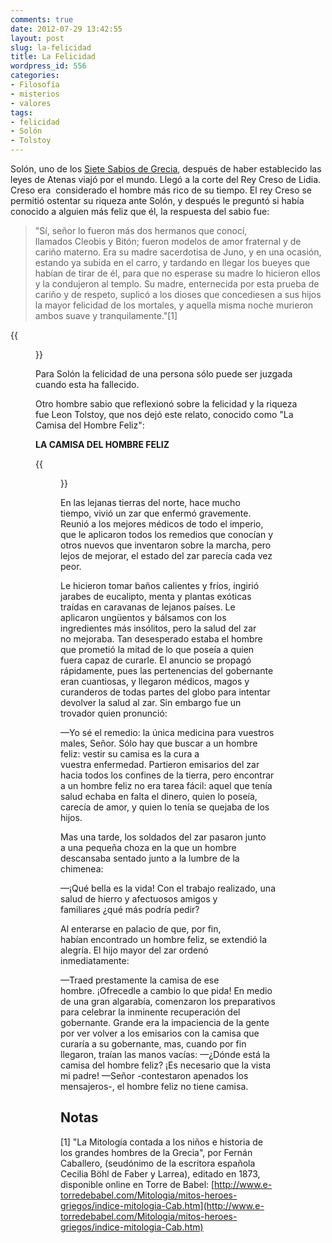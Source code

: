 ```yaml
---
comments: true
date: 2012-07-29 13:42:55
layout: post
slug: la-felicidad
title: La Felicidad
wordpress_id: 556
categories:
- Filosofía
- misterios
- valores
tags:
- felicidad
- Solón
- Tolstoy
---
```


Solón, uno de los [Siete Sabios de Grecia](http://www.e-torredebabel.com/Mitologia/mitos-heroes-griegos/siete-sabios-Grecia-FC1.htm), después de haber establecido las leyes de Atenas viajó por el mundo. Llegó a la corte del Rey Creso de Lidia. Creso era  considerado el hombre más rico de su tiempo. El rey Creso se permitió ostentar su riqueza ante Solón, y después le preguntó si había conocido a alguien más feliz que él, la respuesta del sabio fue:


> "Sí, señor lo fueron más dos hermanos que conocí, llamados Cleobis y Bitón; fueron modelos de amor fraternal y de cariño materno. Era su madre sacerdotisa de Juno, y en una ocasión, estando ya subida en el carro, y tardando en llegar los bueyes que habían de tirar de él, para que no esperase su madre lo hicieron ellos y la condujeron al templo. Su madre, enternecida por esta prueba de cariño y de respeto, suplicó a los dioses que concediesen a sus hijos la mayor felicidad de los mortales, y aquella misma noche murieron ambos suave y tranquilamente."[1]


{{<figure src="/images/2012/07/SolonAnteCreso-300x236.jpg">}}

<!-- more -->

Para Solón la felicidad de una persona sólo puede ser juzgada cuando esta ha fallecido.

Otro hombre sabio que reflexionó sobre la felicidad y la riqueza fue Leon Tolstoy, que nos dejó este relato, conocido como "La Camisa del Hombre Feliz":

**LA CAMISA DEL HOMBRE FELIZ**

{{<figure src="/images/2012/07/TolstoyDescalzo.jpg" caption="Tolstoy Descalzo, por Iliá Repin" >}}

En las lejanas tierras del norte, hace mucho tiempo, vivió un zar que enfermó gravemente. Reunió a los mejores médicos de todo el imperio, que le aplicaron todos los remedios que conocían y otros nuevos que inventaron sobre la marcha, pero lejos de mejorar, el estado del zar parecía cada vez peor.

Le hicieron tomar baños calientes y fríos, ingirió jarabes de eucalipto, menta y plantas exóticas traídas en caravanas de lejanos países. Le aplicaron ungüentos y bálsamos con los
ingredientes más insólitos, pero la salud del zar no mejoraba. Tan desesperado estaba el hombre que prometió la mitad de lo que poseía a quien fuera capaz de curarle.
El anuncio se propagó rápidamente, pues las pertenencias del gobernante eran cuantiosas, y
llegaron médicos, magos y curanderos de todas partes del globo para intentar devolver la salud al zar. Sin embargo fue un trovador quien pronunció:

—Yo sé el remedio: la única medicina para vuestros males, Señor. Sólo hay que buscar a un hombre feliz: vestir su camisa es la cura a vuestra enfermedad.
Partieron emisarios del zar hacia todos los confines de la tierra, pero encontrar a un hombre feliz no era tarea fácil: aquel que tenía salud echaba en falta el dinero, quien lo poseía, carecía de amor, y quien lo tenía se quejaba de los hijos.

Mas una tarde, los soldados del zar pasaron junto a una pequeña choza en la que un hombre descansaba sentado junto a la lumbre de la chimenea:

—¡Qué bella es la vida! Con el trabajo realizado, una salud de hierro y afectuosos amigos y familiares ¿qué más podría pedir?

Al enterarse en palacio de que, por fin, habían encontrado un hombre feliz, se extendió la alegría. El hijo mayor del zar ordenó inmediatamente:

—Traed prestamente la camisa de ese hombre. ¡Ofrecedle a cambio lo que pida!
En medio de una gran algarabía, comenzaron los preparativos para celebrar la inminente recuperación del gobernante. Grande era la impaciencia de la gente por ver volver a los emisarios con la camisa que curaría a su gobernante, mas, cuando por fin llegaron, traían las
manos vacías:
—¿Dónde está la camisa del hombre feliz? ¡Es necesario que la vista mi padre!
—Señor -contestaron apenados los mensajeros-, el hombre feliz no tiene camisa.


## Notas

[1] "La Mitología contada a los niños e historia de los grandes hombres de la Grecia", por Fernán Caballero, (seudónimo de la escritora española Cecilia Böhl de Faber y Larrea), editado en 1873, disponible online en Torre de Babel: [http://www.e-torredebabel.com/Mitologia/mitos-heroes-griegos/indice-mitologia-Cab.htm](http://www.e-torredebabel.com/Mitologia/mitos-heroes-griegos/indice-mitologia-Cab.htm)
